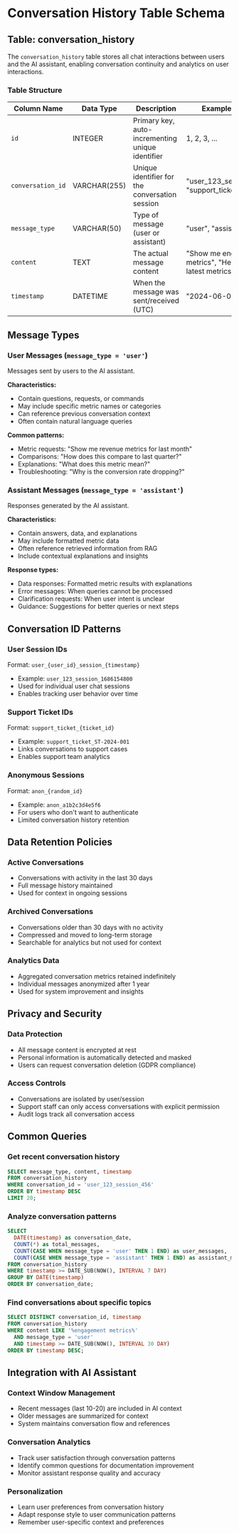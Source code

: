 # Conversation History Table Schema

## Table: conversation_history

The `conversation_history` table stores all chat interactions between users and the AI assistant, enabling conversation continuity and analytics on user interactions.

### Table Structure

| Column Name | Data Type | Description | Example Values |
|-------------|-----------|-------------|----------------|
| `id` | INTEGER | Primary key, auto-incrementing unique identifier | 1, 2, 3, ... |
| `conversation_id` | VARCHAR(255) | Unique identifier for the conversation session | "user_123_session_456", "support_ticket_789" |
| `message_type` | VARCHAR(50) | Type of message (user or assistant) | "user", "assistant" |
| `content` | TEXT | The actual message content | "Show me engagement metrics", "Here are the latest metrics..." |
| `timestamp` | DATETIME | When the message was sent/received (UTC) | "2024-06-07 14:30:00" |

## Message Types

### User Messages (`message_type = 'user'`)
Messages sent by users to the AI assistant.

**Characteristics:**
- Contain questions, requests, or commands
- May include specific metric names or categories
- Can reference previous conversation context
- Often contain natural language queries

**Common patterns:**
- Metric requests: "Show me revenue metrics for last month"
- Comparisons: "How does this compare to last quarter?"
- Explanations: "What does this metric mean?"
- Troubleshooting: "Why is the conversion rate dropping?"

### Assistant Messages (`message_type = 'assistant'`)
Responses generated by the AI assistant.

**Characteristics:**
- Contain answers, data, and explanations
- May include formatted metric data
- Often reference retrieved information from RAG
- Include contextual explanations and insights

**Response types:**
- Data responses: Formatted metric results with explanations
- Error messages: When queries cannot be processed
- Clarification requests: When user intent is unclear
- Guidance: Suggestions for better queries or next steps

## Conversation ID Patterns

### User Session IDs
Format: `user_{user_id}_session_{timestamp}`
- Example: `user_123_session_1686154800`
- Used for individual user chat sessions
- Enables tracking user behavior over time

### Support Ticket IDs
Format: `support_ticket_{ticket_id}`
- Example: `support_ticket_ST-2024-001`
- Links conversations to support cases
- Enables support team analytics

### Anonymous Sessions
Format: `anon_{random_id}`
- Example: `anon_a1b2c3d4e5f6`
- For users who don't want to authenticate
- Limited conversation history retention

## Data Retention Policies

### Active Conversations
- Conversations with activity in the last 30 days
- Full message history maintained
- Used for context in ongoing sessions

### Archived Conversations
- Conversations older than 30 days with no activity
- Compressed and moved to long-term storage
- Searchable for analytics but not used for context

### Analytics Data
- Aggregated conversation metrics retained indefinitely
- Individual messages anonymized after 1 year
- Used for system improvement and insights

## Privacy and Security

### Data Protection
- All message content is encrypted at rest
- Personal information is automatically detected and masked
- Users can request conversation deletion (GDPR compliance)

### Access Controls
- Conversations are isolated by user/session
- Support staff can only access conversations with explicit permission
- Audit logs track all conversation access

## Common Queries

### Get recent conversation history
```sql
SELECT message_type, content, timestamp
FROM conversation_history 
WHERE conversation_id = 'user_123_session_456'
ORDER BY timestamp DESC
LIMIT 20;
```

### Analyze conversation patterns
```sql
SELECT 
  DATE(timestamp) as conversation_date,
  COUNT(*) as total_messages,
  COUNT(CASE WHEN message_type = 'user' THEN 1 END) as user_messages,
  COUNT(CASE WHEN message_type = 'assistant' THEN 1 END) as assistant_messages
FROM conversation_history 
WHERE timestamp >= DATE_SUB(NOW(), INTERVAL 7 DAY)
GROUP BY DATE(timestamp)
ORDER BY conversation_date;
```

### Find conversations about specific topics
```sql
SELECT DISTINCT conversation_id, timestamp
FROM conversation_history 
WHERE content LIKE '%engagement metrics%'
  AND message_type = 'user'
  AND timestamp >= DATE_SUB(NOW(), INTERVAL 30 DAY)
ORDER BY timestamp DESC;
```

## Integration with AI Assistant

### Context Window Management
- Recent messages (last 10-20) are included in AI context
- Older messages are summarized for context
- System maintains conversation flow and references

### Conversation Analytics
- Track user satisfaction through conversation patterns
- Identify common questions for documentation improvement
- Monitor assistant response quality and accuracy

### Personalization
- Learn user preferences from conversation history
- Adapt response style to user communication patterns
- Remember user-specific context and preferences 